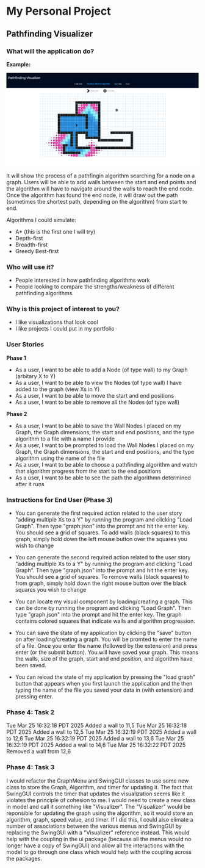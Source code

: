 # My Personal Project

## Pathfinding Visualizer


### What will the application do?

**Example:**

![alt text](image.png)

It will show the process of a pathfingin algorithm searching for a node on a graph. Users will be able to add walls between the start and end points and the algorithm will have to navigate around the walls to reach the end node. Once the algorithm has found the end node, it will draw out the path (sometimes the shortest path, depending on the algorithm) from start to end. 

Algorithms I could simulate:
- A* (this is the first one I will try)
- Depth-first
- Breadth-first
- Greedy Best-first

### Who will use it?

- People interested in how pathfinding algorithms work
- People looking to compare the strengths/weakness of different pathfinding algorithms

### Why is this project of interest to you?

- I like visualizations that look cool
- I like projects I could put in my portfolio

### User Stories

**Phase 1**

- As a user, I want to be able to add a Node (of type wall) to my Graph (arbitary X to Y)
- As a user, I want to be able to view the Nodes (of type wall) I have added to the graph (view Xs in Y)
- As a user, I want to be able to move the start and end positions
- As a user, I want to be able to remove all the Nodes (of type wall)

**Phase 2**

- As a user, I want to be able to save the Wall Nodes I placed on my Graph, the Graph dimensions, the start and end positions, and the type algorithm to a file with a name I provide
- As a user, I want to be prompted to load the Wall Nodes I placed on my Graph, the Graph dimensions, the start and end positions, and the type algorithm using the name of the file
- As a user, I want to be able to choose a pathfinding algorithm and watch that algorithm progress from the start to the end positions
- As a user, I want to be able to see the path the algorithmn determined after it runs


### Instructions for End User (**Phase 3**)

- You can generate the first required action related to the user story "adding multiple Xs to a Y" by running the program and clicking "Load Graph". Then type "graph.json" into the prompt and hit the enter key. You should see a grid of squares. To add walls (black squares) to this graph, simply hold down the left mouse button over the squares you wish to change

- You can generate the second required action related to the user story "adding multiple Xs to a Y" by running the program and clicking "Load Graph". Then type "graph.json" into the prompt and hit the enter key. You should see a grid of squares. To remove walls (black squares) to from graph, simply hold down the right mouse button over the black squares you wish to change

- You can locate my visual component by loading/creating a graph. This can be done by running the program and clicking "Load Graph". Then type "graph.json" into the prompt and hit the enter key. The graph contains colored squares that indicate walls and algorithm progression.

- You can save the state of my application by clicking the "save" button on after loading/creating a graph. You will be promted to enter the name of a file. Once you enter the name (followed by the extension) and press enter (or the submit button). You will have saved your graph. This means the walls, size of the graph, start and end position, and algorithm have been saved.

- You can reload the state of my application by pressing the "load graph" button that appears when you first launch the application and the then typing the name of the file you saved your data in (with extension) and pressing enter.

### Phase 4: Task 2

Tue Mar 25 16:32:18 PDT 2025
Added a wall to 11,5
Tue Mar 25 16:32:18 PDT 2025
Added a wall to 12,5
Tue Mar 25 16:32:19 PDT 2025
Added a wall to 12,6
Tue Mar 25 16:32:19 PDT 2025
Added a wall to 13,6
Tue Mar 25 16:32:19 PDT 2025
Added a wall to 14,6
Tue Mar 25 16:32:22 PDT 2025
Removed a wall from 12,6

### Phase 4: Task 3

I would refactor the GraphMenu and SwingGUI classes to use some new class to store the Graph, Algorithm, and timer for updating it. The fact that SwingGUI controls the timer that updates the visualization seems like it violates the principle of cohesion to me. I would need to create a new class in model and call it something like "Visualizer". The "Visualizer" would be reponsible for updating the graph using the algorithm, so it would store an algorithm, graph, speed value, and timer. If I did this, I could also elimate a number of associations between the various menus and SwingGUI by replacing the SwingGUI with a "Visualizer" reference instead. This would help with the coupling in the ui package (because all the menus would no longer have a copy of SwingGUI) and allow all the interactions with the model to go through one class which would help with the coupling across the packages. 